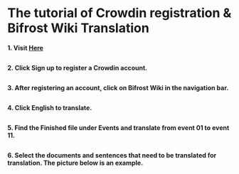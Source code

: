 # The tutorial of Crowdin registration & Bifrost Wiki Translation

**1. Visit [Here](https://wiki-translate.bifrost.finance/)**


<img :src="$withBase('/zh/crowdin-register-tutorials/crowdin-register-01.png')" alt="" width="60%" />

**2. Click Sign up to register a Crowdin account.**


<img :src="$withBase('/zh/crowdin-register-tutorials/crowdin-register-02.png')" alt="" width="60%" />

**3. After registering an account, click on Bifrost Wiki in the navigation bar.**


<img :src="$withBase('/zh/crowdin-register-tutorials/crowdin-register-03.png')" alt="" width="60%" />

**4. Click English to translate.**


<img :src="$withBase('/zh/crowdin-register-tutorials/crowdin-register-04.png')" alt="" width="60%" />

**5. Find the Finished file under Events and translate from event 01 to event 11.**


<img :src="$withBase('/zh/crowdin-register-tutorials/crowdin-register-05.png')" alt="" width="60%" />

**6. Select the documents and sentences that need to be translated for translation. The picture below is an example.**


<img :src="$withBase('/zh/crowdin-register-tutorials/crowdin-register-06.png')" alt="" width="60%" />